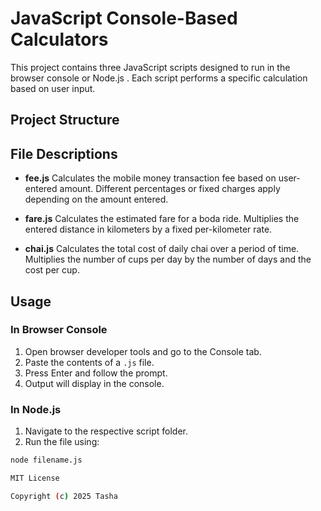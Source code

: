 


# JavaScript Console-Based Calculators

This project contains three JavaScript scripts designed to run in the browser console or Node.js . Each script performs a specific calculation based on user input.

## Project Structure
## File Descriptions

- **fee.js**
Calculates the mobile money transaction fee based on user-entered amount. Different percentages or fixed charges apply depending on the amount entered.

- **fare.js**
Calculates the estimated fare for a boda ride. Multiplies the entered distance in kilometers by a fixed per-kilometer rate.

- **chai.js**
Calculates the total cost of daily chai over a period of time. Multiplies the number of cups per day by the number of days and the cost per cup.

## Usage

### In Browser Console
1. Open browser developer tools and go to the Console tab.
2. Paste the contents of a `.js` file.
3. Press Enter and follow the prompt.
4. Output will display in the console.

### In Node.js
1. Navigate to the respective script folder.
2. Run the file using:
```bash
node filename.js

MIT License

Copyright (c) 2025 Tasha
